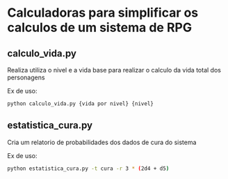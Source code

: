 # Calculadoras para simplificar os calculos de um sistema de RPG

## calculo_vida.py

Realiza utiliza o nivel e a vida base para realizar o calculo da vida total dos personagens

Ex de uso:
```bash
python calculo_vida.py {vida por nivel} {nivel}
```


## estatistica_cura.py

Cria um relatorio de probabilidades dos dados de cura do sistema

Ex de uso:
```bash
python estatistica_cura.py -t cura -r 3 * (2d4 + d5)
```